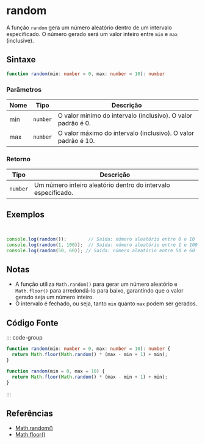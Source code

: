 # random

A função `random` gera um número aleatório dentro de um intervalo especificado. O número gerado será um valor inteiro entre `min` e `max` (inclusive).

## Sintaxe

```typescript
function random(min: number = 0, max: number = 10): number
```

### Parâmetros

| Nome  | Tipo     | Descrição                                      |
|-------|----------|------------------------------------------------|
| min   | `number` | O valor mínimo do intervalo (inclusivo). O valor padrão é 0. |
| max   | `number` | O valor máximo do intervalo (inclusivo). O valor padrão é 10. |

### Retorno

| Tipo    | Descrição                                      |
|---------|------------------------------------------------|
| `number` | Um número inteiro aleatório dentro do intervalo especificado. |

## Exemplos

```typescript


console.log(random());        // Saída: número aleatório entre 0 e 10
console.log(random(1, 100));  // Saída: número aleatório entre 1 e 100
console.log(random(50, 60)); // Saída: número aleatório entre 50 e 60
```

## Notas

- A função utiliza `Math.random()` para gerar um número aleatório e `Math.floor()` para arredondá-lo para baixo, garantindo que o valor gerado seja um número inteiro.
- O intervalo é fechado, ou seja, tanto `min` quanto `max` podem ser gerados.

## Código Fonte

::: code-group
```typescript
function random(min: number = 0, max: number = 10): number {
  return Math.floor(Math.random() * (max - min + 1) + min);
}
```

```javascript
function random(min = 0, max = 10) {
  return Math.floor(Math.random() * (max - min + 1) + min);
}
```
::: 

## Referências

- [Math.random()](https://developer.mozilla.org/pt-BR/docs/Web/JavaScript/Reference/Global_Objects/Math/random)
- [Math.floor()](https://developer.mozilla.org/pt-BR/docs/Web/JavaScript/Reference/Global_Objects/Math/floor)